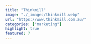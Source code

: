 ```yaml
---
title: "Thinkmill"
image: "./_images/thinkmill.webp"
url: "https://www.thinkmill.com.au/"
categories: ["marketing"]
highlight: true
featured: 7
---
```

